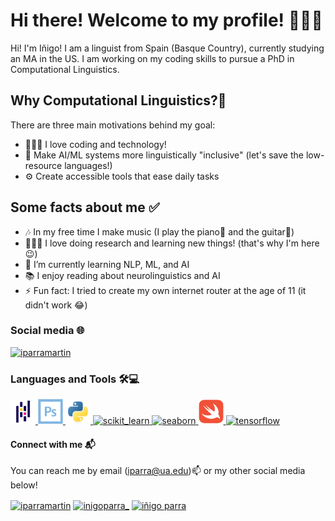 # Hi there! Welcome to my profile! 🙋🏽‍♂️
Hi! I'm Iñigo! I am a linguist from Spain (Basque Country), currently studying an MA in the US. I am working on my coding skills to pursue a PhD in Computational Linguistics.

## Why Computational Linguistics?🤔
There are three main motivations behind my goal:
- 👨🏽‍💻 I love coding and technology!
- 🤖 Make AI/ML systems more linguistically "inclusive" (let's save the low-resource languages!)
- ⚙️ Create accessible tools that ease daily tasks

## Some facts about me ✅
- 🎶 In my free time I make music (I play the piano🎹 and the guitar🎸)
- 👨🏽‍💻 I love doing research and learning new things! (that's why I'm here 😉)
- 🌱 I’m currently learning NLP, ML, and AI
- 📚 I enjoy reading about neurolinguistics and AI 
- ⚡ Fun fact: I tried to create my own internet router at the age of 11 (it didn't work 😂)

### Social media 🌐
<p align="left"> <a href="https://twitter.com/iparramartin" target="blank"><img src="https://img.shields.io/twitter/follow/iparramartin?logo=twitter&style=for-the-badge" alt="iparramartin" /></a> </p>

### Languages and Tools 🛠️💻
<p align="left"> <a href="https://pandas.pydata.org/" target="_blank" rel="noreferrer"> <img src="https://raw.githubusercontent.com/devicons/devicon/2ae2a900d2f041da66e950e4d48052658d850630/icons/pandas/pandas-original.svg" alt="pandas" width="40" height="40"/> </a> <a href="https://www.photoshop.com/en" target="_blank" rel="noreferrer"> <img src="https://raw.githubusercontent.com/devicons/devicon/master/icons/photoshop/photoshop-line.svg" alt="photoshop" width="40" height="40"/> </a> <a href="https://www.python.org" target="_blank" rel="noreferrer"> <img src="https://raw.githubusercontent.com/devicons/devicon/master/icons/python/python-original.svg" alt="python" width="40" height="40"/> </a> <a href="https://scikit-learn.org/" target="_blank" rel="noreferrer"> <img src="https://upload.wikimedia.org/wikipedia/commons/0/05/Scikit_learn_logo_small.svg" alt="scikit_learn" width="40" height="40"/> </a> <a href="https://seaborn.pydata.org/" target="_blank" rel="noreferrer"> <img src="https://seaborn.pydata.org/_images/logo-mark-lightbg.svg" alt="seaborn" width="40" height="40"/> </a> <a href="https://developer.apple.com/swift/" target="_blank" rel="noreferrer"> <img src="https://raw.githubusercontent.com/devicons/devicon/master/icons/swift/swift-original.svg" alt="swift" width="40" height="40"/> </a> <a href="https://www.tensorflow.org" target="_blank" rel="noreferrer"> <img src="https://www.vectorlogo.zone/logos/tensorflow/tensorflow-icon.svg" alt="tensorflow" width="40" height="40"/> </a> </p>

#### Connect with me 📬
You can reach me by email (iparra@ua.edu)📫  or my other social media below!
<p align="left">
<a href="https://twitter.com/iparramartin" target="blank"><img align="center" src="https://raw.githubusercontent.com/rahuldkjain/github-profile-readme-generator/master/src/images/icons/Social/twitter.svg" alt="iparramartin" height="30" width="40" /></a>
<a href="https://www.instagram.com/inigoparra_/" target="blank"><img align="center" src="https://raw.githubusercontent.com/rahuldkjain/github-profile-readme-generator/master/src/images/icons/Social/instagram.svg" alt="inigoparra_" height="30" width="40" /></a>
<a href="https://linkedin.com/in/iñigo parra" target="blank"><img align="center" src="https://raw.githubusercontent.com/rahuldkjain/github-profile-readme-generator/master/src/images/icons/Social/linked-in-alt.svg" alt="iñigo parra" height="30" width="40" /></a>
</p>
